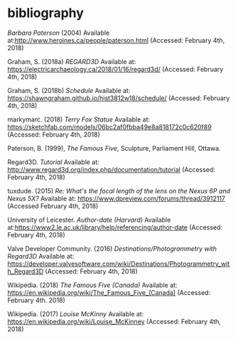 # bibliography

*Barbara Paterson* (2004) Available at:http://www.heroines.ca/people/paterson.html (Accessed: February 4th, 2018)

Graham, S. (2018a) *REGARD3D* Available at: https://electricarchaeology.ca/2018/01/16/regard3d/ (Accessed: February 4th, 2018)

Graham, S. (2018b) *Schedule* Available at: https://shawngraham.github.io/hist3812w18/schedule/ (Accessed: February 4th, 2018) 

markymarc. (2018) *Terry Fox Statue* Available at: https://sketchfab.com/models/06bc2af0fbba49e8a818172c0c620f89 (Accessed: February 4th, 2018)

Paterson, B. (1999), *The Famous Five*, Sculpture, Parliament Hill, Ottawa. 

Regard3D. *Tutorial* Available at: http://www.regard3d.org/index.php/documentation/tutorial (Accessed: February 4th, 2018)

tuxdude. (2015) *Re: What's the focal length of the lens on the Nexus 6P and Nexus 5X?* Available at: https://www.dpreview.com/forums/thread/3912117 (Accessed February 4th, 2018)

University of Leicester. *Author-date (Harvard)* Available at:https://www2.le.ac.uk/library/help/referencing/author-date (Accessed: February 4th, 2018)

Valve Developer Community. (2016) *Destinations/Photogrammetry with Regard3D* Available at: https://developer.valvesoftware.com/wiki/Destinations/Photogrammetry_with_Regard3D (Accessed: February 4th, 2018)

Wikipedia. (2018) *The Famous Five (Canada)* Available at: https://en.wikipedia.org/wiki/The_Famous_Five_(Canada) (Accessed: February 4th. 2018)

Wikipedia. (2017) *Louise McKinny* Available at: https://en.wikipedia.org/wiki/Louise_McKinney (Accessed: February 4th, 2018)


